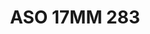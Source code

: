 ---
title: ASO 17MM 283
date: 
draft: false

# descripcion
description : Anillo de plata 925.

materials: Plata 998

color: 

dimensions: 17mm diámetro

code: 05-23-1672

type: "Anillos"

categories: []

price: $6.600,00

price_eftvo: $5.610,00

# Images
# first image will be shown in the product page
images:
  # - image: "images/path_to_image"
  # La ubicacion de las imagenes es imagenes/Anillos/Anillos.Solo Plata/05-23-1672-aso-17mm-283
  - image: "./images/anillos/solo_plata/05-23-1672-aso-17mm-283.jpg"
---